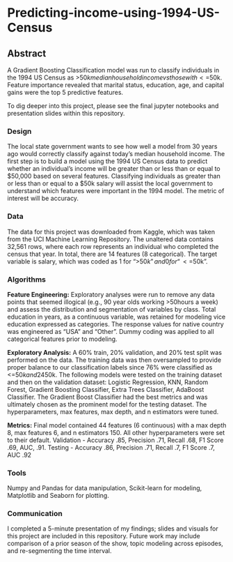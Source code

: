 # Predicting-income-using-1994-US-Census

## Abstract

A Gradient Boosting Classification model was run to classify individuals in the 1994 US Census as >$50k median household income vs those with <=$50k. Feature importance revealed that marital status, education, age, and capital gains were the top 5 predictive features.

To dig deeper into this project, please see the final jupyter notebooks and presentation slides within this repository.

### Design
The local state government wants to see how well a model from 30 years ago would correctly classify against today’s median household income. The first step is to build a model using the 1994 US Census data to predict whether an individual’s income will be greater than or less than or equal to $50,000 based on several features. Classifying individuals as greater than or less than or equal to a $50k salary will assist the local government to understand which features were important in the 1994 model. The metric of interest will be accuracy.

### Data  
The data for this project was downloaded from Kaggle, which was taken from the UCI Machine Learning Repository. The unaltered data contains 32,561 rows, where each row represents an individual who completed the census that year. In total, there are 14 features (8 categorical). The target variable is salary, which was coded as 1 for “>$50k” and 0 for “<=$50k”.

### Algorithms  
**Feature Engineering:** Exploratory analyses were run to remove any data points that seemed illogical (e.g., 90 year olds working >50hours a week) and assess the distribution and segmentation of variables by class. Total education in years, as a continuous variable, was retained for modeling vice education expressed as categories. The response values for native country was engineered as “USA” and “Other”. Dummy coding was applied to all categorical features prior to modeling. 

**Exploratory Analysis:** A 60% train, 20% validation, and 20% test split was performed on the data. The training data was then oversampled to provide proper balance to our classification labels since 76% were classified as <=$50k and 24% as >$50k. The following models were tested on the training dataset and then on the validation dataset: Logistic Regression, KNN, Random Forest, Gradient Boosting Classifier, Extra Trees Classifier, AdaBoost Classifier. The Gradient Boost Classifier had the best metrics and was ultimately chosen as the prominent model for the testing dataset. The hyperparameters, max features, max depth, and n estimators were tuned.

**Metrics:** Final model contained 44 features (6 continuous) with a max depth 8, max features 6, and n estimators 150. All other hyperparameters were set to their default.
Validation - Accuracy .85, Precision .71, Recall .68, F1 Score .69, AUC, .91.
Testing - Accuracy .86, Precision .71, Recall .7, F1 Score .7, AUC .92

### Tools  
Numpy and Pandas for data manipulation, Scikit-learn for modeling, Matplotlib and Seaborn for plotting.

### Communication  
I completed a 5-minute presentation of my findings; slides and visuals for this project are included in this repository. Future work may include comparison of a prior season of the show, topic modeling across episodes, and re-segmenting the time interval.

